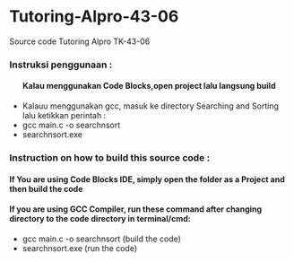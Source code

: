 # Tutoring-Alpro-43-06
Source code Tutoring Alpro TK-43-06<br>

<h3>Instruksi penggunaan : </h3>
<ul>
<h4>Kalau menggunakan Code Blocks,open project lalu langsung build</h4>

<li>Kalauu menggunakan gcc, masuk ke directory Searching and Sorting lalu ketikkan perintah : </li>
<li> gcc main.c -o searchnsort</li>
<li>searchnsort.exe</li>
</ul>

<h3>Instruction on how to build this source code : </h3>
<h4>If You are using Code Blocks IDE, simply open the folder as a Project and then build the code</h4>

<h4>If you are using GCC Compiler, run these command after changing directory to the code directory in terminal/cmd:</h4>
<ul>
<li>gcc main.c -o searchnsort (build the code)</li>
<li>searchnsort.exe (run the code)</li>
</ul>

